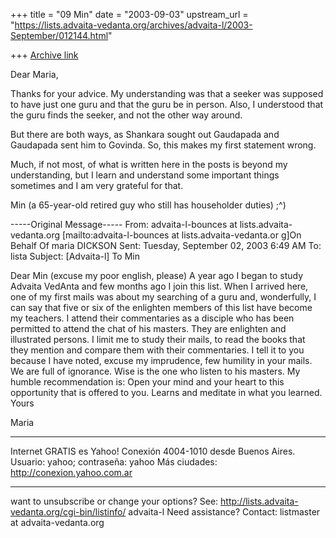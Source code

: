 +++
title = "09 Min"
date = "2003-09-03"
upstream_url = "https://lists.advaita-vedanta.org/archives/advaita-l/2003-September/012144.html"

+++
[Archive link](https://lists.advaita-vedanta.org/archives/advaita-l/2003-September/012144.html)

Dear Maria,

Thanks for your advice. My understanding was that
a seeker was supposed to have just one guru and
that the guru be in person. Also, I understood
that the guru finds the seeker, and not the other
way around.

But there are both ways, as Shankara sought out
Gaudapada and Gaudapada sent him to Govinda. So,
this makes my first statement wrong.

Much, if not most, of what is written here in the
posts is beyond my understanding, but I learn and
understand some important things sometimes and I
am very grateful for that.

Min    (a 65-year-old retired guy who still has
householder duties)  ;^)


-----Original Message-----
From: advaita-l-bounces at lists.advaita-vedanta.org
[mailto:advaita-l-bounces at lists.advaita-vedanta.or
g]On Behalf Of maria DICKSON
Sent: Tuesday, September 02, 2003 6:49 AM
To: lista
Subject: [Advaita-l] To Min

Dear Min (excuse my poor english, please)
A year ago I began to study Advaita VedAnta and
few
months ago I join this list.
When I arrived here, one of my first mails was
about
my searching of a guru and, wonderfully, I can say
that five or six of the enlighten members of this
list
have become my teachers.
I attend their commentaries as a disciple who has
been
permitted to attend the chat of his masters.
They are enlighten and illustrated persons. I
limit me
to study their mails, to read the books that they
mention and compare them with their commentaries.
I
tell it to you because I have noted, excuse my
imprudence, few humility in your mails.
We are full of ignorance. Wise is the one who
listen
to his masters.
My humble recommendation is:  Open your mind and
your
heart to this opportunity that is offered to you.
Learns and meditate in what you learned.
Yours

Maria


------------
Internet GRATIS es Yahoo! Conexión
4004-1010 desde Buenos Aires. Usuario: yahoo;
contraseña: yahoo
Más ciudades: http://conexion.yahoo.com.ar
_______________________________________________
want to unsubscribe or change your options? See:
http://lists.advaita-vedanta.org/cgi-bin/listinfo/
advaita-l
Need assistance? Contact:
listmaster at advaita-vedanta.org

